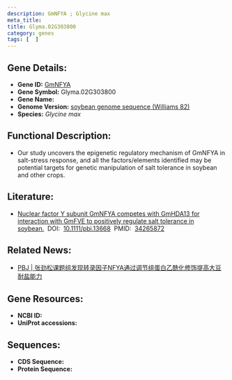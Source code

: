 ```yaml
---
description: GmNFYA ; Glycine max
meta_title:
title: Glyma.02G303800
category: genes
tags: [  ]
---
```


## Gene Details:
- **Gene ID:**	[GmNFYA](https://www.maizegdb.org/gene_center/gene/GmNFYA)
- **Gene Symbol:** Glyma.02G303800
- **Gene Name:** 
- **Genome Version:** [soybean genome sequence (Williams 82)]()
- **Species:** *Glycine max*

## Functional Description:
   - Our study uncovers the epigenetic regulatory mechanism of GmNFYA in salt-stress response, and all the factors/elements identified may be potential targets for genetic manipulation of salt tolerance in soybean and other crops.

## Literature:
   - [Nuclear factor Y subunit GmNFYA competes with GmHDA13 for interaction with GmFVE to positively regulate salt tolerance in soybean.]( https://onlinelibrary.wiley.com/doi/10.1111/pbi.13668)&nbsp;&nbsp;DOI:&nbsp;&nbsp;[10.1111/pbi.13668](https://onlinelibrary.wiley.com/doi/10.1111/pbi.13668)&nbsp;&nbsp;PMID:&nbsp;&nbsp;[34265872](https://pubmed.ncbi.nlm.nih.gov/34265872/)

## Related News:
   - [PBJ | 张劲松课题组发现转录因子NFYA通过调节组蛋白乙酰化修饰提高大豆耐盐能力](https://mp.weixin.qq.com/s?__biz=Mzg3MDEwNDEyMg==&mid=2247514082&idx=1&sn=6774e9035596fab84baef2d8d4155cf6&chksm=ce901ab7f9e793a13d09d67152f25399389944d576d2cff7ac3194ded57dcfbea277436124db&scene=27#wechat_redirect)

## Gene Resources:
- **NCBI ID:** [](https://www.ncbi.nlm.nih.gov/gene/?term=)
- **UniProt accessions:** [](https://www.uniprot.org/uniprotkb//entry)

## Sequences:
- **CDS Sequence:**
- **Protein Sequence:**
